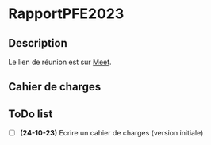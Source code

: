 # RapportPFE2023
## Description
Le lien de réunion est sur [Meet](https://meet.google.com/tri-azij-faw).
## Cahier de charges
## ToDo list
- [ ] **(24-10-23)** Ecrire un cahier de charges (version initiale)
